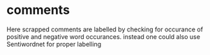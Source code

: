 # comments

Here scrapped comments are labelled by checking for occurance of positive and negative word occurances. instead one could also use Sentiwordnet for proper labelling

